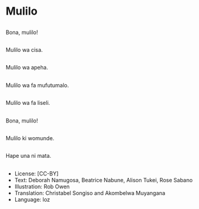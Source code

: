 # Mulilo

##
Bona, mulilo!

##
Mulilo wa cisa.

##
Mulilo wa apeha.

##
Mulilo wa fa mufutumalo.

##
Mulilo wa fa liseli.

##
Bona, mulilo!

##
Mulilo ki womunde.

##
Hape una ni mata.

##
* License: [CC-BY]
* Text: Deborah Namugosa, Beatrice Nabune, Alison Tukei, Rose Sabano
* Illustration: Rob Owen
* Translation: Christabel Songiso and Akombelwa Muyangana
* Language: loz

